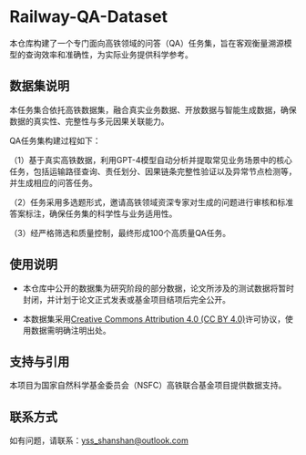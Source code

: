 # Railway-QA-Dataset

本仓库构建了一个专门面向高铁领域的问答（QA）任务集，旨在客观衡量溯源模型的查询效率和准确性，为实际业务提供科学参考。
## 数据集说明
本任务集合依托高铁数据集，融合真实业务数据、开放数据与智能生成数据，确保数据的真实性、完整性与多元因果关联能力。

QA任务集构建过程如下：

（1）基于真实高铁数据，利用GPT-4模型自动分析并提取常见业务场景中的核心任务，包括运输路径查询、责任划分、因果链条完整性验证以及异常节点检测等，并生成相应的问答任务。

（2）任务采用多选题形式，邀请高铁领域资深专家对生成的问题进行审核和标准答案标注，确保任务集的科学性与业务适用性。

（3）经严格筛选和质量控制，最终形成100个高质量QA任务。

## 使用说明

- 本仓库中公开的数据集为研究阶段的部分数据，论文所涉及的测试数据将暂时封闭，并计划于论文正式发表或基金项目结项后完全公开。

- 本数据集采用[Creative Commons Attribution 4.0 (CC BY 4.0)](https://creativecommons.org/licenses/by/4.0/deed.zh)许可协议，使用数据需明确注明出处。

## 支持与引用

本项目为国家自然科学基金委员会（NSFC）高铁联合基金项目提供数据支持。

## 联系方式

如有问题，请联系：yss_shanshan@outlook.com

